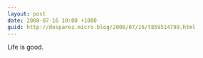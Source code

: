 ```yaml
---
layout: post
date: 2008-07-16 10:00 +1000
guid: http://desparoz.micro.blog/2008/07/16/t859514799.html
---
```

Life is good.
